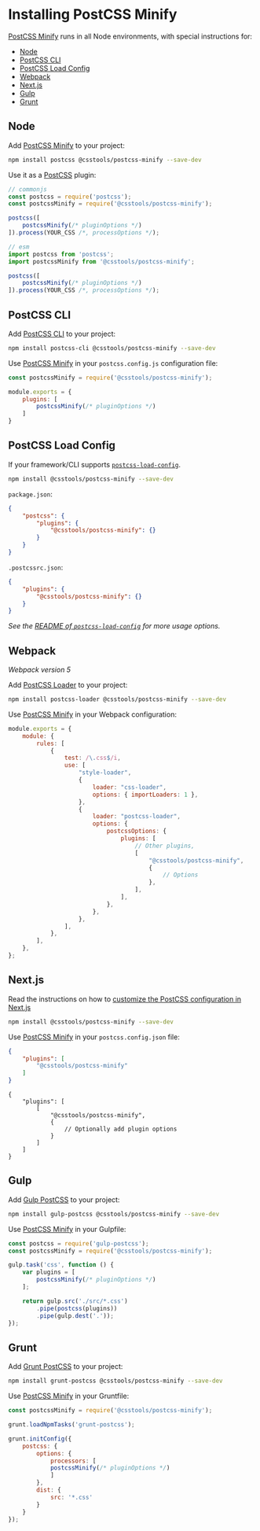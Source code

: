 # Installing PostCSS Minify

[PostCSS Minify] runs in all Node environments, with special instructions for:

- [Node](#node)
- [PostCSS CLI](#postcss-cli)
- [PostCSS Load Config](#postcss-load-config)
- [Webpack](#webpack)
- [Next.js](#nextjs)
- [Gulp](#gulp)
- [Grunt](#grunt)



## Node

Add [PostCSS Minify] to your project:

```bash
npm install postcss @csstools/postcss-minify --save-dev
```

Use it as a [PostCSS] plugin:

```js
// commonjs
const postcss = require('postcss');
const postcssMinify = require('@csstools/postcss-minify');

postcss([
	postcssMinify(/* pluginOptions */)
]).process(YOUR_CSS /*, processOptions */);
```

```js
// esm
import postcss from 'postcss';
import postcssMinify from '@csstools/postcss-minify';

postcss([
	postcssMinify(/* pluginOptions */)
]).process(YOUR_CSS /*, processOptions */);
```

## PostCSS CLI

Add [PostCSS CLI] to your project:

```bash
npm install postcss-cli @csstools/postcss-minify --save-dev
```

Use [PostCSS Minify] in your `postcss.config.js` configuration file:

```js
const postcssMinify = require('@csstools/postcss-minify');

module.exports = {
	plugins: [
		postcssMinify(/* pluginOptions */)
	]
}
```

## PostCSS Load Config

If your framework/CLI supports [`postcss-load-config`](https://github.com/postcss/postcss-load-config).

```bash
npm install @csstools/postcss-minify --save-dev
```

`package.json`:

```json
{
	"postcss": {
		"plugins": {
			"@csstools/postcss-minify": {}
		}
	}
}
```

`.postcssrc.json`:

```json
{
	"plugins": {
		"@csstools/postcss-minify": {}
	}
}
```

_See the [README of `postcss-load-config`](https://github.com/postcss/postcss-load-config#usage) for more usage options._

## Webpack

_Webpack version 5_

Add [PostCSS Loader] to your project:

```bash
npm install postcss-loader @csstools/postcss-minify --save-dev
```

Use [PostCSS Minify] in your Webpack configuration:

```js
module.exports = {
	module: {
		rules: [
			{
				test: /\.css$/i,
				use: [
					"style-loader",
					{
						loader: "css-loader",
						options: { importLoaders: 1 },
					},
					{
						loader: "postcss-loader",
						options: {
							postcssOptions: {
								plugins: [
									// Other plugins,
									[
										"@csstools/postcss-minify",
										{
											// Options
										},
									],
								],
							},
						},
					},
				],
			},
		],
	},
};
```

## Next.js

Read the instructions on how to [customize the PostCSS configuration in Next.js](https://nextjs.org/docs/advanced-features/customizing-postcss-config)

```bash
npm install @csstools/postcss-minify --save-dev
```

Use [PostCSS Minify] in your `postcss.config.json` file:

```json
{
	"plugins": [
		"@csstools/postcss-minify"
	]
}
```

```json5
{
	"plugins": [
		[
			"@csstools/postcss-minify",
			{
				// Optionally add plugin options
			}
		]
	]
}
```

## Gulp

Add [Gulp PostCSS] to your project:

```bash
npm install gulp-postcss @csstools/postcss-minify --save-dev
```

Use [PostCSS Minify] in your Gulpfile:

```js
const postcss = require('gulp-postcss');
const postcssMinify = require('@csstools/postcss-minify');

gulp.task('css', function () {
	var plugins = [
		postcssMinify(/* pluginOptions */)
	];

	return gulp.src('./src/*.css')
		.pipe(postcss(plugins))
		.pipe(gulp.dest('.'));
});
```

## Grunt

Add [Grunt PostCSS] to your project:

```bash
npm install grunt-postcss @csstools/postcss-minify --save-dev
```

Use [PostCSS Minify] in your Gruntfile:

```js
const postcssMinify = require('@csstools/postcss-minify');

grunt.loadNpmTasks('grunt-postcss');

grunt.initConfig({
	postcss: {
		options: {
			processors: [
			postcssMinify(/* pluginOptions */)
			]
		},
		dist: {
			src: '*.css'
		}
	}
});
```

[Gulp PostCSS]: https://github.com/postcss/gulp-postcss
[Grunt PostCSS]: https://github.com/nDmitry/grunt-postcss
[PostCSS]: https://github.com/postcss/postcss
[PostCSS CLI]: https://github.com/postcss/postcss-cli
[PostCSS Loader]: https://github.com/postcss/postcss-loader
[PostCSS Minify]: https://github.com/csstools/postcss-plugins/tree/main/plugins/postcss-minify
[Next.js]: https://nextjs.org
